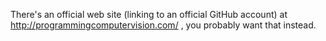 There's an official web site (linking to an official GitHub account) at
http://programmingcomputervision.com/ , you probably want that instead.
